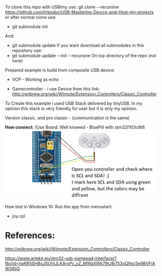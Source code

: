 To clone this repo with USBtiny use:
git clone --recursive https://github.com/trteodor/USB-Mastering-Device-and-Host-my-projects
or after normal clone use:
* git submodule init

And:

* git submodule update
If you want download all submodules in this repository use:
* git submodule update --init --recursive
On top directory of the repo (not here)

Prepared example is build from composite USB device:
* VCP - Working as echo

* Gamecontroller -  i use Device from this link: http://wiibrew.org/wiki/Wiimote/Extension_Controllers/Classic_Controller

To Create this example i used USB Stack delivered by tinyUSB. In my opinion this stack is very friendly for user
but it is only my opinion.


 
 Version classic, and pro classic - (communication is the same)

**How connect:** (Use Board: Well knowed - BluePill with stm32f103c8t6
![Connections](https://github.com/trteodor/USB-Mastering-Device-and-Host-my-projects/blob/master/pictures/STM32-WiiContollerClassic%20normal%20and%20Pro%20its%20same.jpg)

How test in Windows 10:
Run the app from menustart:
* joy.cpl

# References:

http://wiibrew.org/wiki/Wiimote/Extension_Controllers/Classic_Controller


https://www.artekit.eu/stm32-usb-gamepad-interface/?fbclid=IwAR1iSHBsJSUVjJLKArsPc_yZ_MWaXWk79tJ8i753xQ9sc5e9BVFiAW36ljQ